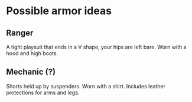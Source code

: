 # Possible armor ideas

## Ranger

A tight playsuit that ends in a V shape, your hips are left bare. Worn with a hood and high boots.

## Mechanic (?)

Shorts held up by suspenders. Worn with a shirt. Includes leather protections for arms and legs.
